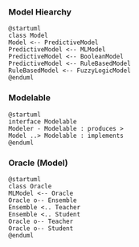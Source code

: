 ### Model Hiearchy
```
@startuml
class Model
Model <-- PredictiveModel
PredictiveModel <-- MLModel
PredictiveModel <-- BooleanModel
PredictiveModel <-- RuleBasedModel
RuleBasedModel <-- FuzzyLogicModel
@enduml
```

### Modelable
```
@startuml
interface Modelable
Modeler - Modelable : produces >
Model ..> Modelable : implements
@enduml
```

### Oracle (Model)
```
@startuml
class Oracle
MLModel <-- Oracle
Oracle o-- Ensemble
Ensemble <.. Teacher
Ensemble <.. Student
Oracle o-- Teacher
Oracle o-- Student
@enduml
```
